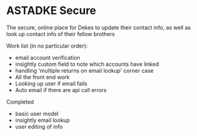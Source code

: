 # ASTADKE Secure
The secure, online place for Dekes to update their contact info, as well as look up contact info of their fellow brothers

Work list (in no particular order):
+ email account verification
+ insightly custom field to note which accounts have linked
+ handling 'multiple returns on email lookup' corner case
+ All the front end work
+ Looking up user if email fails
+ Auto email if there are api call errors

Completed
+ basic user model
+ insightly email lookup
+ user editing of info
